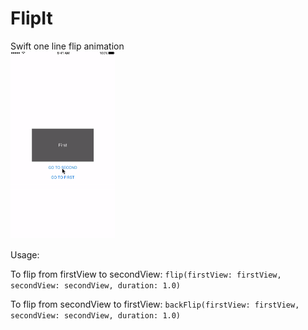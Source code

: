 # FlipIt
Swift one line flip animation
<br>
<img height="300" src="https://github.com/MaeseppTarvo/FlipIt/blob/master/flipitgif.gif?raw=true" />
</br>

Usage:

To flip from firstView to secondView: ```flip(firstView: firstView, secondView: secondView, duration: 1.0)```

To flip from secondView to firstView: ```backFlip(firstView: firstView, secondView: secondView, duration: 1.0)```
